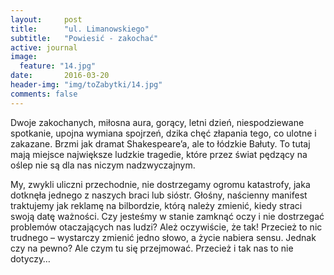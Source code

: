 ```yaml
---
layout:     post
title:      "ul. Limanowskiego"
subtitle:   "Powiesić - zakochać"
active: journal
image:
  feature: "14.jpg"
date:       2016-03-20
header-img: "img/toZabytki/14.jpg"
comments: false
---
```


<p>Dwoje zakochanych, miłosna aura, gorący, letni dzień, niespodziewane spotkanie, upojna wymiana spojrzeń, dzika chęć złapania tego, co ulotne i zakazane. Brzmi jak dramat Shakespeare’a, ale to łódzkie Bałuty. To tutaj mają miejsce największe ludzkie tragedie, które przez świat pędzący na oślep nie są dla nas niczym nadzwyczajnym.</p>

<p>My, zwykli uliczni przechodnie, nie dostrzegamy ogromu katastrofy, jaka dotknęła jednego z naszych braci lub sióstr. Głośny, naścienny manifest traktujemy jak reklamę na bilbordzie, którą należy zmienić, kiedy straci swoją datę ważności. Czy jesteśmy w stanie zamknąć oczy i nie dostrzegać problemów otaczających nas ludzi? Ależ oczywiście, że tak! Przecież to nic trudnego – wystarczy zmienić jedno słowo, a życie nabiera sensu. Jednak czy na pewno? Ale czym tu się przejmować. Przecież i tak nas to nie dotyczy…</p>

